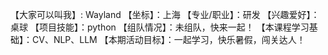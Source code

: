 【大家可以叫我】: Wayland 
【坐标】：上海 
【专业/职业】：研发 
【兴趣爱好】： 桌球 
【项目技能】：python 
【组队情况】：未组队，快来一起！ 
【本课程学习基础】：CV、NLP、LLM 
【本期活动目标】：一起学习，快乐暑假，闯关达人！